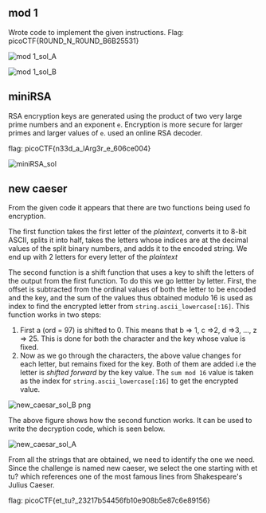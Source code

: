 ## mod 1
Wrote code to implement the given instructions. Flag: picoCTF{R0UND_N_R0UND_B6B25531}

![mod 1_sol_A](https://github.com/mizar-0/Cryptonite-JTP-2/assets/76529146/ca7a6975-8389-4c5b-8828-c89a3f7a75cf)

![mod 1_sol_B](https://github.com/mizar-0/Cryptonite-JTP-2/assets/76529146/c7ab72f3-2218-45db-bb03-a9fed6d6e398)


## miniRSA
RSA encryption keys are generated using the product of two very large prime numbers and an exponent `e`. Encryption is more secure for larger primes and larger values of `e`.
used an online RSA decoder.

flag: picoCTF{n33d_a_lArg3r_e_606ce004}

![miniRSA_sol](https://github.com/mizar-0/Cryptonite-JTP-2/assets/76529146/4190128c-daa7-424d-8f03-371453d7021a)


## new caeser
From the given code it appears that there are two functions being used fo encryption.

The first function takes the first letter of the _plaintext_, converts it to 8-bit ASCII, splits it into half, takes the letters whose indices are at the decimal values of the split binary numbers, and adds it to the encoded string. We end up with 2 letters for every letter of the _plaintext_

The second function is a shift function that uses a key to shift the letters of the output from the first function. To do this we go lettter by letter. First, the offset is subtracted from the ordinal values of both the letter to be encoded and the key, and the sum of the values thus obtained modulo 16 is used as index to find the encrypted letter from `string.ascii_lowercase[:16]`. This function works in two steps: 

1. First a (ord = 97) is shifted to 0. This means that b => 1, c =>2, d =>3, ..., z => 25. This is done for both the character and the key whose value is fixed.
2. Now as we go through the characters, the above value changes for each letter, but remains fixed for the key. Both of them are added i.e the letter is _shifted forward_ by the key value. The `sum mod 16` value is taken as the index for `string.ascii_lowercase[:16]` to get the encrypted value.

![new_caesar_sol_B png](https://github.com/mizar-0/Cryptonite-JTP-2/assets/76529146/6192edca-78cb-42d8-b2a5-150d04501f80)

The above figure shows how the second function works. It can be used to write the decryption code, which is seen below.

![new_caesar_sol_A](https://github.com/mizar-0/Cryptonite-JTP-2/assets/76529146/3c36d6b1-e976-43ba-b74f-d6dbb0548b84)

From all the strings that are obtained, we need to identify the one we need. Since the challenge is named new caeser, we select the one starting with et tu? which references one of the most famous lines from Shakespeare's Julius Caeser.

flag: picoCTF{et_tu?_23217b54456fb10e908b5e87c6e89156}





